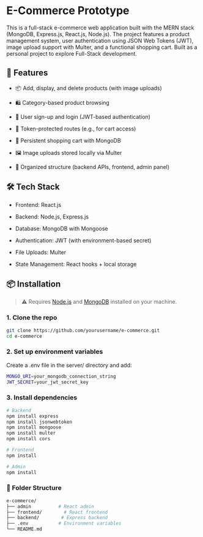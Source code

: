 # E-Commerce Prototype
This is a full-stack e-commerce web application built with the MERN stack (MongoDB, Express.js, React.js, Node.js). The project features a product management system, user authentication using JSON Web Tokens (JWT), image upload support with Multer, and a functional shopping cart. Built as a personal project to explore Full-Stack development.

## 🔧 Features
- 📦 Add, display, and delete products (with image uploads)

- 🛍️ Category-based product browsing

- 👤 User sign-up and login (JWT-based authentication)

- 🔐 Token-protected routes (e.g., for cart access)

- 🛒 Persistent shopping cart with MongoDB

- 🖼️ Image uploads stored locally via Multer

- 🧩 Organized structure (backend APIs, frontend, admin panel)

## 🛠️ Tech Stack
- Frontend: React.js

- Backend: Node.js, Express.js

- Database: MongoDB with Mongoose

- Authentication: JWT (with environment-based secret)

- File Uploads: Multer

- State Management: React hooks + local storage

## 📦 Installation

> ⚠️ Requires [Node.js](https://nodejs.org/) and [MongoDB](https://www.mongodb.com/) installed on your machine.

### 1. Clone the repo

```bash
git clone https://github.com/yourusername/e-commerce.git
cd e-commerce
```
### 2. Set up environment variables

Create a .env file in the server/ directory and add:

```bash
MONGO_URI=your_mongodb_connection_string
JWT_SECRET=your_jwt_secret_key
```
### 3. Install dependencies
```bash
# Backend
npm install express
npm install jsonwebtoken
npm install mongoose
npm install multer
npm install cors

# Frontend
npm install

# Admin
npm install
```
### 📂 Folder Structure

```bash
e-commerce/
├── admin          # React admin
├── frontend/        # React frontend
├── backend/        # Express backend
├── .env           # Environment variables
└── README.md
```

